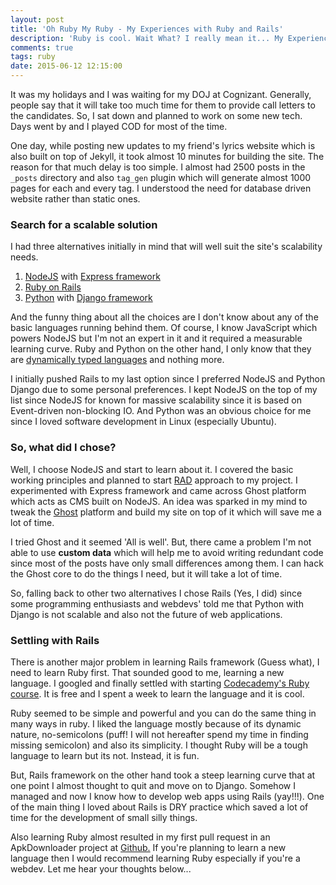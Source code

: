 ```yaml
---
layout: post
title: 'Oh Ruby My Ruby - My Experiences with Ruby and Rails'
description: 'Ruby is cool. Wait What? I really mean it... My Experiences with Ruby and Rails.'
comments: true
tags: ruby
date: 2015-06-12 12:15:00
---
```

It was my holidays and I was waiting for my DOJ at Cognizant. Generally, people say that it will take too much time for them to provide call letters to the candidates. So, I sat down and planned to work on some new tech. Days went by and I played COD for most of the time.

One day, while posting new updates to my friend's lyrics website which is also built on top of Jekyll, it took almost 10 minutes for building the site. The reason for that much delay is too simple. I almost had 2500 posts in the `_posts` directory and also `tag_gen` plugin which will generate almost 1000 pages for each and every tag. I understood the need for database driven website rather than static ones.


### Search for a scalable solution ###
I had three alternatives initially in mind that will well suit the site's scalability needs.

1. <a href="https://nodejs.org" title="Visit NodeJS website" target="_blank" rel="nofollow">NodeJS</a> with <a href="expressjs.com" title="Visit Express website" target="_blank" rel="nofollow">Express framework</a>
2. <a href="http://rubyonrails.org/" title="Visit Ruby on Rails website" target="_blank" rel="nofollow">Ruby on Rails</a>
3. <a href="https://www.python.org" title="Visite Python Language website" target="_blank" rel="nofollow">Python</a> with <a href="https://www.djangoproject.com" title="Visit Django website" target="_blank" rel="nofollow">Django framework</a>

And the funny thing about all the choices are I don't know about any of the basic languages running behind them. Of course, I know JavaScript which powers NodeJS but I'm not an expert in it and it required a measurable learning curve. Ruby and Python on the other hand, I only know that they are <a href="http://en.wikipedia.org/wiki/Dynamic_programming_language" target="_blank" rel="nofollow">dynamically typed languages</a> and nothing more.

I initially pushed Rails to my last option since I preferred NodeJS and Python Django due to some personal preferences. I kept NodeJS on the top of my list since NodeJS for known for massive scalability since it is based on Event-driven non-blocking IO. And Python was an obvious choice for me since I loved software development in Linux (especially Ubuntu).

### So, what did I chose? ###
Well, I choose NodeJS and start to learn about it. I covered the basic working principles and planned to start <a href="http://en.wikipedia.org/wiki/Rapid_application_development" target="_blank" rel="nofollow">RAD</a> approach to my project. I experimented with Express framework and came across Ghost platform which acts as CMS built on NodeJS. An idea was sparked in my mind to tweak the <a href="https://ghost.org/" target="_blank" rel="nofollow">Ghost</a> platform and build my site on top of it which will save me a lot of time.

I tried Ghost and it seemed 'All is well'. But, there came a problem I'm not able to use **custom data** which will help me to avoid writing redundant code since most of the posts have only small differences among them. I can hack the Ghost core to do the things I need, but it will take a lot of time.

So, falling back to other two alternatives I chose Rails (Yes, I did) since some programming enthusiasts and webdevs' told me that Python with Django is not scalable and also not the future of web applications.

### Settling with Rails ###
There is another major problem in learning Rails framework (Guess what), I need to learn Ruby first. That sounded good to me, learning a new language. I googled and finally settled with starting <a href="http://www.codecademy.com/en/tracks/ruby
" target="_blank" rel="nofollow">Codecademy's Ruby course</a>. It is free and I spent a week to learn the language and it is cool.

Ruby seemed to be simple and powerful and you can do the same thing in many ways in ruby. I liked the language mostly because of its dynamic nature, no-semicolons (puff! I will not hereafter spend my time in finding missing semicolon) and also its simplicity. I thought Ruby will be a tough language to learn but its not. Instead, it is fun.

But, Rails framework on the other hand took a steep learning curve that at one point I almost thought to quit and move on to Django. Somehow I managed and now I know how to develop web apps using Rails (yay!!!). One of the main thing I loved about Rails is DRY practice which saved a lot of time for the development of small silly things.

Also learning Ruby almost resulted in my first pull request in an ApkDownloader project at <a href="https://github.com/jlindsey/ApkDownloader/pull/3" rel="nofollow" target="_blank" title="View the pull request in new tab.">Github.</a> If you're planning to learn a new language then I would recommend learning Ruby especially if you're a webdev. Let me hear your thoughts below...
